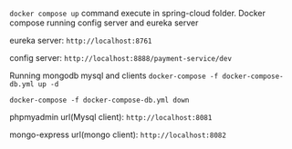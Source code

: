 `docker compose up` command execute in spring-cloud folder.
Docker compose running  config server and eureka server

eureka server: `http://localhost:8761`

config server: `http://localhost:8888/payment-service/dev`

Running mongodb mysql and clients
`docker-compose -f docker-compose-db.yml up -d`

`docker-compose -f docker-compose-db.yml down`

phpmyadmin url(Mysql client): `http://localhost:8081`

mongo-express url(mongo client): `http://localhost:8082`

